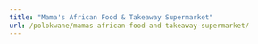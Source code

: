 ```yaml
---
title: "Mama's African Food & Takeaway Supermarket"
url: /polokwane/mamas-african-food-and-takeaway-supermarket/
---
```

